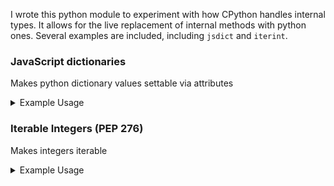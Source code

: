 I wrote this python module to experiment with how CPython handles internal types.
It allows for the live replacement of internal methods with python ones.
Several examples are included, including ``jsdict`` and ``iterint``.

### JavaScript dictionaries
Makes python dictionary values settable via attributes
<details markdown="1">
  <summary>Example Usage</summary>
```py
from py_future import jsdict

x = {}

x.a = 'whatever'

print(x) # {'a':'whatever'}
print(x.a) # whatever

del x.a

print(x) # {}
```
</details>

<details markdown="1">
  <summary>Implementation</summary>
```py
# py_future/jsdict.py

from . import _utils as utils

@utils.edit(dict, 'tp_getattro')
@utils.nullwrap
def dict_getattro(self, key):
    try:
        return dict.__getattribute__(self, key)
    except AttributeError as attr_err:
        err = attr_err
        try:
            return dict.__getitem__(self, key)
        except KeyError:
            pass
    raise err

@utils.edit(dict, 'tp_setattro')
@utils.nullwrap
def dict_setattro(self, key, val) -> 'c_int':
    if val == utils.Null:
        del self[key]
        return 0
    dict.__setitem__(self, key, val)
    return 0
```
</details>

### Iterable Integers (PEP 276)
Makes integers iterable
<details markdown="1">
  <summary>Example Usage</summary>
```py
from py_future import iterint

for i in 10:
  print(i)

# prints 0 to 9
```
</details>

<details markdown="1">
  <summary>Implementation</summary>
```py
# py_future/iterint.py

from . import _utils as utils

@utils.edit(int, 'tp_iter')
@utils.nullwrap
def int_iter(self):
    yield from range(self)
```
</details>
